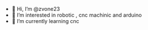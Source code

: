 - 👋 Hi, I’m @zvone23
- 👀 I’m interested in robotic , cnc machinic and arduino 
- 🌱 I’m currently learning cnc

<!---
zvone23/zvone23 is a ✨ special ✨ repository because its `README.md` (this file) appears on your GitHub profile.
You can click the Preview link to take a look at your changes.
--->
